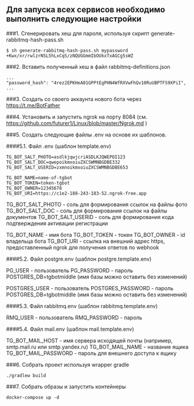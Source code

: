 
Для запуска всех сервисов необходимо выполнить следующие настройки
------------------------------------------------------------------

###1. Сгенерировать хеш для пароля, используя скрипт generate-rabbitmq-hash-pass.sh
```
$ sh generate-rabbitmq-hash-pass.sh mypassword
+Kwx/xr/rwlzrNSL5hLxCqS/zNQUGGmmIbOUkxTxAGCg5sWZ
```

###2. Вставить полученный хеш в файл rabbitmq-definitions.json
```
...
"password_hash": "4rez2EPKHeA01GPPtEgPHN4WfRXVwFhQv10RuUBPTFS9XPiI",
...
```

###3. Создать со своего аккаунта нового бота через https://t.me/BotFather

###4. Установить и запустить ngrok на порту 8084 (см. https://github.com/futurer1/Linux/blob/master/Ngrok.md )

###5. Создать следующие файлы .env на основе их шаблонов.

####5.1. Файл .env (шаблон template.env)

```
TG_BOT_SALT_PHOTO=asdlkjqwjcriASDLKJQWEPOI123
TG_BOT_SALT_DOC=qwepoikmxoiuZXCSWMNBGDBE332
TG_BOT_SALT_USERID=zxmnoikmxoiuZXCSWMNBGDBE653

TG_BOT_NAME=name-of-tgbot
TG_BOT_TOKEN=token-tgbot
TG_BOT_OWNER=12345678
TG_BOT_URI=https://c1e2-188-243-183-52.ngrok-free.app
```

TG_BOT_SALT_PHOTO - соль для формирования ссылок на файлы фото
TG_BOT_SALT_DOC - соль для формирования ссылок на файлы документов
TG_BOT_SALT_USERID - соль для формирования кода подтверждения активации регистрации

TG_BOT_NAME - имя бота
TG_BOT_TOKEN - токен
TG_BOT_OWNER - id владельца бота
TG_BOT_URI - ссылка на внешний адрес https, предоставленный ngrok для получения ответов по webhook

####5.2. Файл postgre.env (шаблон postgre.template.env)

PG_USER - пользователь
PG_PASSWORD - пароль
POSTGRES_DB=tgbotmiddle (имя базы можно оставить без изменений)

POSTGRES_USER - пользователь
POSTGRES_PASSWORD - пароль
POSTGRES_DB=tgbotmiddle (имя базы можно оставить без изменений)

####5.3. Файл rabbitmq.env (шаблон rabbitmq.template.env)

RMQ_USER - пользователь
RMQ_PASSWORD - пароль

####5.4. Файл mail.env (шаблон mail.template.env)

TG_BOT_MAIL_HOST - имя сервера исходящей почты (например, smtp.mail.ru или smtp.yandex.ru)
TG_BOT_MAIL_NAME - название ящика
TG_BOT_MAIL_PASSWORD - пароль для внешнего доступа к ящику

###6. Собрать проект используя wrapper gradle

```
./gradlew build
```

###7. Собрать образы и запустить контейнеры

```
docker-compose up -d
```
